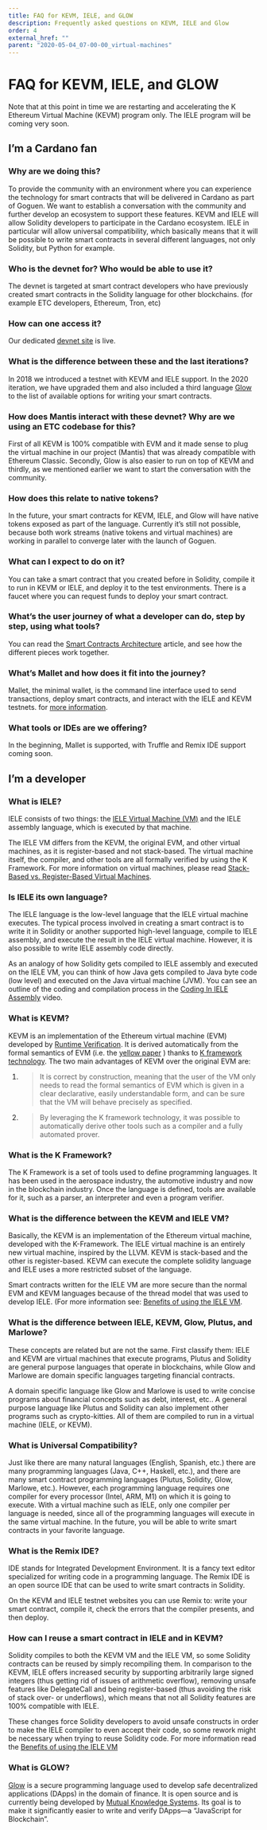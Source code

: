 ```yaml
---
title: FAQ for KEVM, IELE, and GLOW
description: Frequently asked questions on KEVM, IELE and Glow
order: 4
external_href: ""
parent: "2020-05-04_07-00-00_virtual-machines"
---
```


# FAQ for KEVM, IELE, and GLOW

Note that at this point in time we are restarting and accelerating the K
Ethereum Virtual Machine (KEVM) program only. The IELE program will be
coming very soon.

## I’m a Cardano fan

### Why are we doing this?

To provide the community with an environment where you can experience
the technology for smart contracts that will be delivered in Cardano as
part of Goguen. We want to establish a conversation with the community
and further develop an ecosystem to support these features. KEVM and
IELE will allow Solidity developers to participate in the Cardano
ecosystem. IELE in particular will allow universal compatibility, which
basically means that it will be possible to write smart contracts in
several different languages, not only Solidity, but Python for example.

### Who is the devnet for? Who would be able to use it?

The devnet is targeted at smart contract developers who have previously
created smart contracts in the Solidity language for other blockchains.
(for example ETC developers, Ethereum, Tron, etc)

### How can one access it?

Our dedicated [devnet site](https://developers.cardano.org/) is live.

### What is the difference between these and the last iterations?

In 2018 we introduced a testnet with KEVM and IELE support. In the 2020
iteration, we have upgraded them and also included a third language
[Glow](https://glow-lang.org/) to the
list of available options for writing your smart
contracts.

### How does Mantis interact with these devnet? Why are we using an ETC codebase for this?

First of all KEVM is 100% compatible with EVM and it made sense to plug
the virtual machine in our project (Mantis) that was already compatible
with Ethereum Classic. Secondly, Glow is also easier to run on top of
KEVM and thirdly, as we mentioned earlier we want to start the
conversation with the community.

### How does this relate to native tokens?

In the future, your smart contracts for KEVM, IELE, and Glow will have
native tokens exposed as part of the language. Currently it’s still not
possible, because both work streams (native tokens and virtual machines)
are working in parallel to converge later with the launch of Goguen.

### What can I expect to do on it?

You can take a smart contract that you created before in Solidity,
compile it to run in KEVM or IELE, and deploy it to the test
environments. There is a faucet where you can request funds to deploy
your smart
contract.

### What’s the user journey of what a developer can do, step by step, using what tools?

You can read the [Smart Contracts Architecture](http://../iele_vm_architecture) article, and see
how the different pieces work together.

### What’s Mallet and how does it fit into the journey?

Mallet, the minimal wallet, is the command line interface used to send
transactions, deploy smart contracts, and interact with the IELE and
KEVM testnets. for [more information](https://testnets.cardano.org/en/more/iele/getting-started/mallet-installation/).

### What tools or IDEs are we offering?

In the beginning, Mallet is supported, with Truffle and Remix IDE
support coming soon.

## I’m a developer

### What is IELE?

IELE consists of two things: the [IELE Virtual Machine (VM)](https://testnets.cardano.org/en/more/iele/about/the-iele-virtual-machine/)
and the IELE assembly language, which is executed by that machine.

The IELE VM differs from the KEVM, the original EVM, and other virtual
machines, as it is register-based and not stack-based. The virtual
machine itself, the compiler, and other tools are all formally verified
by using the K Framework. For more information on virtual machines,
please read [Stack-Based vs. Register-Based Virtual Machines](https://docs.google.com/document/u/0/d/1XilTNYriTCXF93uCw82GnFZ4_3j1JATsdC7ICPnvVLQ/edit).

### Is IELE its own language?

The IELE language is the low-level language that the IELE virtual
machine executes. The typical process involved in creating a smart
contract is to write it in Solidity or another supported high-level
language, compile to IELE assembly, and execute the result in the IELE
virtual machine. However, it is also possible to write IELE assembly
code directly.

As an analogy of how Solidity gets compiled to IELE assembly and
executed on the IELE VM, you can think of how Java gets compiled to Java
byte code (low level) and executed on the Java virtual machine (JVM).
You can see an outline of the coding and compilation process in the
[Coding In IELE Assembly](https://testnets.cardano.org/en/more/iele/getting-started/coding-in-iele-assembly/)
video.

### What is KEVM?

KEVM is an implementation of the Ethereum virtual machine (EVM)
developed by [Runtime Verification](https://runtimeverification.com/). It is derived
automatically from the formal semantics of EVM (i.e. the
[yellow paper](https://ethereum.github.io/yellowpaper/paper.pdf) ) thanks
to [K framework technology](https://runtimeverification.com/blog/k-framework-an-overview/).
The two main advantages of KEVM over the original EVM are:

1.  > It is correct by construction, meaning that the user of the VM
    > only needs to read the formal semantics of EVM which is given in a
    > clear declarative, easily understandable form, and can be sure
    > that the VM will behave precisely as specified.

2.  > By leveraging the K framework technology, it was possible to
    > automatically derive other tools such as a compiler and a fully
    > automated prover.

### What is the K Framework?

The K Framework is a set of tools used to define programming languages.
It has been used in the aerospace industry, the automotive industry and
now in the blockchain industry. Once the language is defined, tools are
available for it, such as a parser, an interpreter and even a program
verifier.

### What is the difference between the KEVM and IELE VM?

Basically, the KEVM is an implementation of the Ethereum virtual
machine, developed with the K-Framework. The IELE virtual machine is an
entirely new virtual machine, inspired by the LLVM. KEVM is stack-based
and the other is register-based. KEVM can execute the complete solidity
language and IELE uses a more restricted subset of the language.

Smart contracts written for the IELE VM are more secure than the normal
EVM and KEVM languages because of the thread model that was used to
develop IELE. (For more information see:
[Benefits of using the IELE VM](https://docs.google.com/document/u/0/d/1lqFBLubaY3C2zLXeQ0nBI-172Q2B--IdpKT6VNDwT8A/edit).

### What is the difference between IELE, KEVM, Glow, Plutus, and Marlowe?

These concepts are related but are not the same. First classify them:
IELE and KEVM are virtual machines that execute programs, Plutus and
Solidity are general purpose languages that operate in blockchains,
while Glow and Marlowe are domain specific languages targeting financial
contracts.

A domain specific language like Glow and Marlowe is used to write
concise programs about financial concepts such as debt, interest, etc..
A general purpose language like Plutus and Solidity can also implement
other programs such as crypto-kitties. All of them are compiled to run
in a virtual machine (IELE, or KEVM).

### What is Universal Compatibility?

Just like there are many natural languages (English, Spanish, etc.)
there are many programming languages (Java, C++, Haskell, etc.), and
there are many smart contract programming languages (Plutus, Solidity,
Glow, Marlowe, etc.). However, each programming language requires one
compiler for every processor (Intel, ARM, M1) on which it is going to
execute. With a virtual machine such as IELE, only one compiler per
language is needed, since all of the programming languages will execute
in the same virtual machine. In the future, you will be able to write
smart contracts in your favorite language.

### What is the Remix IDE?

IDE stands for Integrated Development Environment. It is a fancy text
editor specialized for writing code in a programming language. The Remix
IDE is an open source IDE that can be used to write smart contracts in
Solidity.

On the KEVM and IELE testnet websites you can use Remix to: write your
smart contract, compile it, check the errors that the compiler presents,
and then deploy.

### How can I reuse a smart contract in IELE and in KEVM?

Solidity compiles to both the KEVM VM and the IELE VM, so some Solidity
contracts can be reused by simply recompiling them. In comparison to the
KEVM, IELE offers increased security by supporting arbitrarily large
signed integers (thus getting rid of issues of arithmetic overflow),
removing unsafe features like DelegateCall and being register-based
(thus avoiding the risk of stack over- or underflows), which means that
not all Solidity features are 100% compatible with IELE.

These changes force Solidity developers to avoid unsafe constructs in
order to make the IELE compiler to even accept their code, so some
rework might be necessary when trying to reuse Solidity code. For more
information read the [Benefits of using the IELE VM](https://docs.google.com/document/u/0/d/1lqFBLubaY3C2zLXeQ0nBI-172Q2B--IdpKT6VNDwT8A/edit)

### What is GLOW?

[Glow](https://glow-lang.org/) is a
secure programming language used to develop safe decentralized
applications (DApps) in the domain of finance. It is open source and is
currently being developed by [Mutual Knowledge Systems](https://mukn.io/). Its goal is to make it significantly
easier to write and verify DApps—a “JavaScript for Blockchain”.
